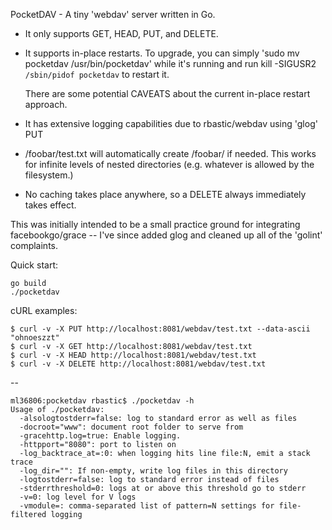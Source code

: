 PocketDAV - A tiny 'webdav' server written in Go.

 * It only supports GET, HEAD, PUT, and DELETE.
 * It supports in-place restarts. To upgrade, you can simply
    'sudo mv pocketdav /usr/bin/pocketdav' while it's running
    and run kill -SIGUSR2 `/sbin/pidof pocketdav` to restart it.

    There are some potential CAVEATS about the current in-place restart approach.

 * It has extensive logging capabilities due to rbastic/webdav using 'glog' PUT
 * /foobar/test.txt will automatically create /foobar/ if needed. This works
   for infinite levels of nested directories (e.g. whatever is allowed by the
   filesystem.)
 * No caching takes place anywhere, so a DELETE always immediately takes effect.

This was initially intended to be a small practice ground for integrating
facebookgo/grace -- I've since added glog and cleaned up all of the 'golint'
complaints.

Quick start:

```
go build
./pocketdav
```

cURL examples:

```
$ curl -v -X PUT http://localhost:8081/webdav/test.txt --data-ascii "ohnoeszzt"
$ curl -v -X GET http://localhost:8081/webdav/test.txt
$ curl -v -X HEAD http://localhost:8081/webdav/test.txt
$ curl -v -X DELETE http://localhost:8081/webdav/test.txt
```

--

```
ml36806:pocketdav rbastic$ ./pocketdav -h
Usage of ./pocketdav:
  -alsologtostderr=false: log to standard error as well as files
  -docroot="www": document root folder to serve from
  -gracehttp.log=true: Enable logging.
  -httpport="8080": port to listen on
  -log_backtrace_at=:0: when logging hits line file:N, emit a stack trace
  -log_dir="": If non-empty, write log files in this directory
  -logtostderr=false: log to standard error instead of files
  -stderrthreshold=0: logs at or above this threshold go to stderr
  -v=0: log level for V logs
  -vmodule=: comma-separated list of pattern=N settings for file-filtered logging
```
